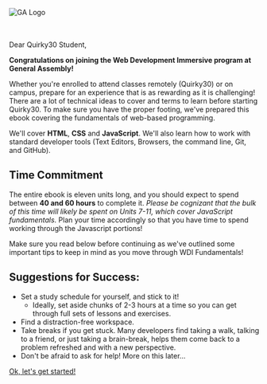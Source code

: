 ![GA Logo](assets/GA-logo.png)
<br>	
<br>	


 Dear Quirky30 Student,	

 **Congratulations on joining the Web Development Immersive program at General Assembly!**	

 Whether you're enrolled to attend classes remotely (Quirky30) or on campus, prepare for an experience that is as rewarding as it is challenging! There are a lot of technical ideas to cover and terms to learn before starting Quirky30. To make sure you have the proper footing, we've prepared this ebook covering the fundamentals of web-based programming.	

 We'll cover **HTML**, **CSS** and **JavaScript**.  We'll also learn how to work with standard developer tools (Text Editors, Browsers, the command line, Git, and GitHub).	

 ## Time Commitment	

 The entire ebook is eleven units long, and you should expect to spend between **40 and 60 hours** to complete it.  _Please be cognizant that the bulk of this time will likely be spent on Units 7-11, which cover JavaScript fundamentals._  Plan your time accordingly so that you have time to spend working through the Javascript portions!	

 Make sure you read below before continuing as we've outlined some important tips to keep in mind as you move through WDI Fundamentals!	


 ## Suggestions for Success:	

 * Set a study schedule for yourself, and stick to it!	
	* Ideally, set aside chunks of 2-3 hours at a time so you can get through full sets of lessons and exercises.	
* Find a distraction-free workspace.	
* Take breaks if you get stuck.  Many developers find taking a walk, talking to a friend, or just taking a brain-break, helps them come back to a problem refreshed and with a new perspective.	
* Don't be afraid to ask for help! More on this later...	




 [Ok, let's get started!](00_unit/units-and-lessons.md)
